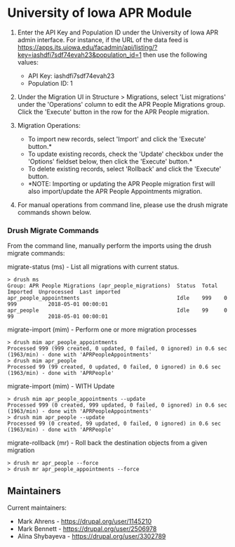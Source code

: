 # University of Iowa APR Module

1. Enter the API Key and Population ID under the University of Iowa APR admin interface. For instance, if the URL of the data feed is https://apps.its.uiowa.edu/facadmin/api/listing/?key=iashdfi7sdf74evah23&population_id=1 then use the following values:
   - API Key: iashdfi7sdf74evah23
   - Population ID: 1

2. Under the Migration UI in Structure > Migrations, select 'List migrations' under the 'Operations' column to edit the APR People Migrations group. Click the 'Execute' button in the row for the APR People migration.

3. Migration Operations:
   - To import new records, select 'Import' and click the 'Execute' button.*
   - To update existing records, check the 'Update' checkbox under the 'Options' fieldset below, then click the 'Execute' button.*
   - To delete existing records, select 'Rollback' and click the 'Execute' button.
   - *NOTE: Importing or updating the APR People migration first will also import/update the APR People Appointments migration.

4. For manual operations from command line, please use the drush migrate commands shown below.

### Drush Migrate Commands

From the command line, manually perform the imports using the drush migrate commands:

migrate-status (ms) - List all migrations with current status.
```
> drush ms
Group: APR People Migrations (apr_people_migrations)  Status  Total  Imported  Unprocessed  Last imported
apr_people_appointments                               Idle    999    0         999          2018-05-01 00:00:01
apr_people                                            Idle    99     0         99           2018-05-01 00:00:01
```
migrate-import (mim) - Perform one or more migration processes
```
> drush mim apr_people_appointments
Processed 999 (999 created, 0 updated, 0 failed, 0 ignored) in 0.6 sec (1963/min) - done with 'APRPeopleAppointments'
> drush mim apr_people
Processed 99 (99 created, 0 updated, 0 failed, 0 ignored) in 0.6 sec (1963/min) - done with 'APRPeople'
```
migrate-import (mim) - WITH Update
```
> drush mim apr_people_appointments --update
Processed 999 (0 created, 999 updated, 0 failed, 0 ignored) in 0.6 sec (1963/min) - done with 'APRPeopleAppointments'
> drush mim apr_people --update
Processed 99 (0 created, 99 updated, 0 failed, 0 ignored) in 0.6 sec (1963/min) - done with 'APRPeople'
```
migrate-rollback (mr) - Roll back the destination objects from a given migration
```
> drush mr apr_people --force
> drush mr apr_people_appointments --force
```

## Maintainers

Current maintainers:
 * Mark Ahrens - https://drupal.org/user/1145210
 * Mark Bennett - https://drupal.org/user/2506978
 * Alina Shybayeva - https://drupal.org/user/3302789

